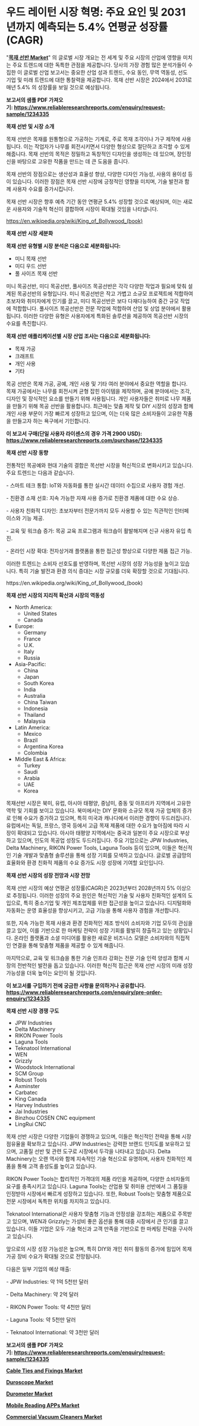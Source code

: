 <p><h1>우드 레이턴 시장 혁명: 주요 요인 및 2031년까지 예측되는 5.4% 연평균 성장률(CAGR)</h1></p><p>"<strong><a href="https://www.reliableresearchreports.com/wood-lathe-r1234335?utm_campaign=106&utm_medium=7&utm_source=Github&utm_content=ia&utm_term=20112024&utm_id=wood-lathe">목재 선반 Market</a></strong>" 의 글로벌 시장 개요는 전 세계 및 주요 시장의 산업에 영향을 미치는 주요 트렌드에 대한 독특한 관점을 제공합니다. 당사의 가장 경험 많은 분석가들이 수집한 이 글로벌 산업 보고서는 중요한 산업 성과 트렌드, 수요 동인, 무역 역동성, 선도 기업 및 미래 트렌드에 대한 통찰력을 제공합니다. 목재 선반 시장은 2024에서 2031로 매년 5.4% 의 성장률을 보일 것으로 예상됩니다.&nbsp;</p>
<p><strong>보고서의 샘플 PDF 가져오기:&nbsp;<a href="https://www.reliableresearchreports.com/enquiry/request-sample/1234335?utm_campaign=106&utm_medium=7&utm_source=Github&utm_content=ia&utm_term=20112024&utm_id=wood-lathe">https://www.reliableresearchreports.com/enquiry/request-sample/1234335</a></strong></p>
<p><strong>목재 선반 및 시장 소개</strong></p>
<p><p>목재 선반은 목재를 원통형으로 가공하는 기계로, 주로 목재 조각이나 가구 제작에 사용됩니다. 이는 작업자가 나무를 회전시키면서 다양한 형상으로 절단하고 조각할 수 있게 해줍니다. 목재 선반의 목적은 정밀하고 독창적인 디자인을 생성하는 데 있으며, 장인정신을 바탕으로 고유한 작품을 만드는 데 큰 도움을 줍니다.</p><p>목재 선반의 장점으로는 생산성과 효율성 향상, 다양한 디자인 가능성, 사용의 용이성 등이 있습니다. 이러한 장점은 목재 선반 시장에 긍정적인 영향을 미치며, 기술 발전과 함께 사용자 수요를 증가시킵니다. </p><p>목재 선반 시장은 향후 예측 기간 동안 연평균 5.4% 성장할 것으로 예상되며, 이는 새로운 사용자와 기술적 혁신이 결합하여 시장이 확대될 것임을 나타냅니다.</p></p>
<p><a href="https://en.wikipedia.org/wiki/King_of_Bollywood_(book)?utm_campaign=106&utm_medium=7&utm_source=Github&utm_content=ia&utm_term=20112024&utm_id=wood-lathe">https://en.wikipedia.org/wiki/King_of_Bollywood_(book)</a></p>
<p><strong>목재 선반 시장 세분화</strong></p>
<p><strong>목재 선반 유형별 시장 분석은 다음으로 세분화됩니다:</strong></p>
<p><ul><li>미니 목재 선반</li><li>미디 우드 선반</li><li>풀 사이즈 목재 선반</li></ul></p>
<p><p>미니 목공선반, 미디 목공선반, 풀사이즈 목공선반은 각각 다양한 작업과 필요에 맞춰 설계된 목공선반의 유형입니다. 미니 목공선반은 작고 가볍고 소규모 프로젝트에 적합하여 초보자와 취미자에게 인기를 끌고, 미디 목공선반은 보다 다재다능하여 중간 규모 작업에 적합합니다. 풀사이즈 목공선반은 전문 작업에 적합하여 산업 및 상업 분야에서 활용됩니다. 이러한 다양한 유형은 사용자에게 특화된 솔루션을 제공하여 목공선반 시장의 수요를 촉진합니다.</p></p>
<p><strong>목재 선반 애플리케이션별 시장 산업 조사는 다음으로 세분화됩니다:</strong></p>
<p><ul><li>목재 가공</li><li>크래프트</li><li>개인 사용</li><li>기타</li></ul></p>
<p><p>목공 선반은 목재 가공, 공예, 개인 사용 및 기타 여러 분야에서 중요한 역할을 합니다. 목재 가공에서는 나무를 회전시켜 균형 잡힌 아이템을 제작하며, 공예 분야에서는 조각, 디자인 및 장식적인 요소를 만들기 위해 사용됩니다. 개인 사용자들은 취미로 나무 제품을 만들기 위해 목공 선반을 활용합니다. 최근에는 맞춤 제작 및 DIY 시장의 성장과 함께 개인 사용 부문이 가장 빠르게 성장하고 있으며, 이는 더욱 많은 소비자들이 고유한 작품을 만들고자 하는 욕구에서 기인합니다.</p></p>
<p><strong>이 보고서 구매(단일 사용자 라이센스의 경우 가격 2900 USD): <a href="https://www.reliableresearchreports.com/purchase/1234335?utm_campaign=106&utm_medium=7&utm_source=Github&utm_content=ia&utm_term=20112024&utm_id=wood-lathe">https://www.reliableresearchreports.com/purchase/1234335</a></strong></p>
<p><strong>목재 선반 시장 동향</strong></p>
<p><p>전통적인 목공예와 현대 기술의 결합은 목선반 시장을 혁신적으로 변화시키고 있습니다. 주요 트렌드는 다음과 같습니다.</p><p>- 스마트 테크 통합: IoT와 자동화를 통한 실시간 데이터 수집으로 사용자 경험 개선.</p><p>- 친환경 소재 선호: 지속 가능한 자재 사용 증가로 친환경 제품에 대한 수요 상승.</p><p>- 사용자 친화적 디자인: 초보자부터 전문가까지 모두 사용할 수 있는 직관적인 인터페이스와 기능 제공.</p><p>- 교육 및 워크숍 증가: 목공 교육 프로그램과 워크숍이 활발해지며 신규 사용자 유입 촉진.</p><p>- 온라인 시장 확대: 전자상거래 플랫폼을 통한 접근성 향상으로 다양한 제품 접근 가능.</p><p>이러한 트렌드는 소비자 선호도를 반영하며, 목선반 시장의 성장 가능성을 높이고 있습니다. 특히 기술 발전과 환경 의식 증대는 시장 규모를 더욱 확장할 것으로 기대됩니다.</p></p>
<p>https://en.wikipedia.org/wiki/King_of_Bollywood_(book)</p>
<p><strong>목재 선반 시장의 지리적 확산과 시장의 역동성</strong></p>
<p><ul>
    <li>
        North America:
        <ul>
            <li>United States</li>
            <li>Canada</li>
        </ul>
    </li>
    <li>
        Europe:
        <ul>
            <li>Germany</li>
            <li>France</li>
            <li>U.K.</li>
            <li>Italy</li>
            <li>Russia</li>
        </ul>
    </li>
    <li>
        Asia-Pacific:
        <ul>
            <li>China</li>
            <li>Japan</li>
            <li>South Korea</li>
            <li>India</li>
            <li>Australia</li>
            <li>China Taiwan</li>
            <li>Indonesia</li>
            <li>Thailand</li>
            <li>Malaysia</li>
        </ul>
    </li>
    <li>
        Latin America:
        <ul>
            <li>Mexico</li>
            <li>Brazil</li>
            <li>Argentina Korea</li>
            <li>Colombia</li>
        </ul>
    </li>
    <li>
        Middle East & Africa:
        <ul>
            <li>Turkey</li>
            <li>Saudi</li>
            <li>Arabia</li>
            <li>UAE</li>
            <li>Korea</li>
        </ul>
    </li>
    </ul></p>
<p><p>목재선반 시장은 북미, 유럽, 아시아 태평양, 중남미, 중동 및 아프리카 지역에서 고유한 역학 및 기회를 보이고 있습니다. 북미에서는 DIY 문화와 소규모 목재 가공 업체의 증가로 인해 수요가 증가하고 있으며, 특히 미국과 캐나다에서 이러한 경향이 두드러집니다. 유럽에서는 독일, 프랑스, 영국 등에서 고급 목재 제품에 대한 수요가 높아짐에 따라 시장이 확대되고 있습니다. 아시아 태평양 지역에서는 중국과 일본이 주요 시장으로 부상하고 있으며, 인도의 목공업 성장도 두드러집니다. 주요 기업으로는 JPW Industries, Delta Machinery, RIKON Power Tools, Laguna Tools 등이 있으며, 이들은 혁신적인 기술 개발과 맞춤형 솔루션을 통해 성장 기회를 모색하고 있습니다. 글로벌 공급망의 효율화와 환경 친화적 제품의 수요 증가도 시장 성장에 기여할 요인입니다.</p></p>
<p><strong>목재 선반 시장의 성장 전망과 시장 전망</strong></p>
<p><p>목재 선반 시장의 예상 연평균 성장률(CAGR)은 2023년부터 2028년까지 5% 이상으로 추정됩니다. 이러한 성장의 주요 원인은 혁신적인 기술 및 사용자 친화적인 설계의 도입으로, 특히 중소기업 및 개인 제조업체를 위한 접근성을 높이고 있습니다. 디지털화와 자동화는 운영 효율성을 향상시키고, 고급 기능을 통해 사용자 경험을 개선합니다.</p><p>또한, 지속 가능한 목재 사용과 환경 친화적인 제조 방식이 소비자와 기업 모두의 관심을 끌고 있어, 이를 기반으로 한 마케팅 전략이 성장 기회를 활발히 창출하고 있는 상황입니다. 온라인 플랫폼과 소셜 미디어를 활용한 새로운 비즈니스 모델은 소비자와의 직접적인 연결을 통해 맞춤형 제품을 제공할 수 있게 해줍니다.</p><p>마지막으로, 교육 및 워크숍을 통한 기술 인프라 강화는 전문 기술 인력 양성과 함께 시장의 전반적인 발전을 돕고 있습니다. 이러한 혁신적 접근은 목재 선반 시장의 미래 성장 가능성을 더욱 높이는 요인이 될 것입니다.</p></p>
<p><strong>이 보고서를 구입하기 전에 궁금한 사항을 문의하거나 공유합니다. <a href="https://www.reliableresearchreports.com/enquiry/pre-order-enquiry/1234335?utm_campaign=106&utm_medium=7&utm_source=Github&utm_content=ia&utm_term=20112024&utm_id=wood-lathe">https://www.reliableresearchreports.com/enquiry/pre-order-enquiry/1234335</a></strong></p>
<p><strong>목재 선반 시장 경쟁 구도</strong></p>
<p><ul><li>JPW Industries</li><li>Delta Machinery</li><li>RIKON Power Tools</li><li>Laguna Tools</li><li>Teknatool International</li><li>WEN</li><li>Grizzly</li><li>Woodstock International</li><li>SCM Group</li><li>Robust Tools</li><li>Axminster</li><li>Carbatec</li><li>King Canada</li><li>Harvey Industries</li><li>Jai Industries</li><li>Binzhou COSEN CNC equipment</li><li>LingRui CNC</li></ul></p>
<p><p>목재 선반 시장은 다양한 기업들이 경쟁하고 있으며, 이들은 혁신적인 전략을 통해 시장 점유율을 확보하고 있습니다. JPW Industries는 강력한 브랜드 인지도를 보유하고 있으며, 고품질 선반 및 관련 도구로 시장에서 두각을 나타내고 있습니다. Delta Machinery는 오랜 역사와 함께 지속적인 기술 혁신으로 유명하며, 사용자 친화적인 제품을 통해 고객 충성도를 높이고 있습니다.</p><p>RIKON Power Tools는 합리적인 가격대의 제품 라인을 제공하며, 다양한 소비자들의 요구를 충족시키고 있습니다. Laguna Tools는 산업용 및 취미용 선반에서 그 품질을 인정받아 시장에서 빠르게 성장하고 있습니다. 또한, Robust Tools는 맞춤형 제품으로 전문 시장에서 독특한 위치를 차지하고 있습니다.</p><p>Teknatool International은 사용자 맞춤형 기능과 안정성을 강조하는 제품으로 주목받고 있으며, WEN과 Grizzly는 가성비 좋은 옵션을 통해 대중 시장에서 큰 인기를 끌고 있습니다. 이들 기업은 모두 기술 혁신과 고객 만족을 기반으로 한 마케팅 전략을 구사하고 있습니다.</p><p>앞으로의 시장 성장 가능성은 높으며, 특히 DIY와 개인 취미 활동의 증가에 힘입어 목재 가공 장비 수요가 확대될 것으로 전망됩니다. </p><p>다음은 일부 기업의 예상 매출:</p><p>- JPW Industries: 약 1억 5천만 달러</p><p>- Delta Machinery: 약 2억 달러</p><p>- RIKON Power Tools: 약 4천만 달러</p><p>- Laguna Tools: 약 5천만 달러</p><p>- Teknatool International: 약 3천만 달러</p></p>
<p><strong>보고서의 샘플 PDF 가져오기:&nbsp;<a href="https://www.reliableresearchreports.com/enquiry/request-sample/1234335?utm_campaign=106&utm_medium=7&utm_source=Github&utm_content=ia&utm_term=20112024&utm_id=wood-lathe">https://www.reliableresearchreports.com/enquiry/request-sample/1234335</a></strong></p>
<p><strong><p><a href="https://issuu.com/reportprime-2/docs/cable-ties-and-fixings-market-size-_c0aa1d133421e8?utm_campaign=106&utm_medium=7&utm_source=Github&utm_content=ia&utm_term=20112024&utm_id=wood-lathe">Cable Ties and Fixings Market</a></p><p><a href="https://www.linkedin.com/pulse/booming-duroscope-market-sector-analysis-growth-projections-v6sqe?utm_campaign=106&utm_medium=7&utm_source=Github&utm_content=ia&utm_term=20112024&utm_id=wood-lathe">Duroscope Market</a></p><p><a href="https://www.linkedin.com/pulse/global-durometer-market-forecast-2024-2031-trends-vx5ce?utm_campaign=106&utm_medium=7&utm_source=Github&utm_content=ia&utm_term=20112024&utm_id=wood-lathe">Durometer Market</a></p><p><a href="https://issuu.com/reportprime-2/docs/mobile-reading-apps-market-size-203_bba4595de1fb30?utm_campaign=106&utm_medium=7&utm_source=Github&utm_content=ia&utm_term=20112024&utm_id=wood-lathe">Mobile Reading APPs Market</a></p><p><a href="https://github.com/nathandecarvalho/Market-Research-Report-List-5/blob/main/commercial-vacuum-cleaners-market.md?utm_campaign=106&utm_medium=7&utm_source=Github&utm_content=ia&utm_term=20112024&utm_id=wood-lathe">Commercial Vacuum Cleaners Market</a></p></strong></p>
<p></p>